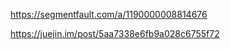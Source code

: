 <https://segmentfault.com/a/1190000008814676> 

<https://juejin.im/post/5aa7338e6fb9a028c6755f72> 

